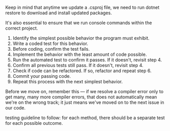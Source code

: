 Keep in mind that anytime we update a .csproj file, we need to run dotnet restore to download and install updated packages.

It's also essential to ensure that we run console commands within the correct project.


1. Identify the simplest possible behavior the program must exhibit.
2. Write a coded test for this behavior.
3. Before coding, confirm the test fails.
4. Implement the behavior with the least amount of code possible.
5. Run the automated test to confirm it passes. If it doesn't, revisit step 4.
6. Confirm all previous tests still pass. If it doesn't, revisit step 4.
7. Check if code can be refactored. If so, refactor and repeat step 6.
8. Commit your passing code.
9. Repeat this process with the next simplest behavior.


Before we move on, remember this — if we resolve a compiler error only to get many, many more compiler errors, that does not automatically mean we're on the wrong track; it just means we've moved on to the next issue in our code.

testing guideline to follow: for each method, there should be a separate test for each possible outcome. 



